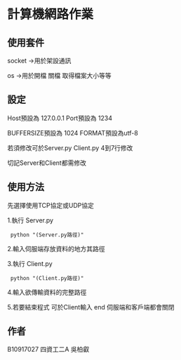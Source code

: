 # 計算機網路作業

## 使用套件

   socket ->用於架設通訊
   
   os ->用於開檔 關檔 取得檔案大小等等

## 設定

   Host預設為 127.0.0.1 Port預設為 1234
   
   BUFFERSIZE預設為 1024 FORMAT預設為utf-8
   
   若須修改可於Server.py Client.py 4到7行修改
   
   切記Server和Client都需修改

## 使用方法

   先選擇使用TCP協定或UDP協定
   
   1.執行 Server.py
    
   ```
    python "(Server.py路徑)"
   ```
    
   2.輸入伺服端存放資料的地方其路徑
   
   3.執行 Client.py
   
   ```
    python "(Client.py路徑)"
   ```
    
   4.輸入欲傳輸資料的完整路徑
   
   5.若要結束程式 可於Client輸入 end
      伺服端和客戶端都會關閉

## 作者

   B10917027 四資工二A 吳柏叡

